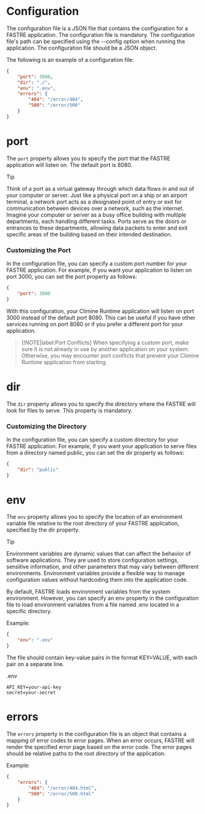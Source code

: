 # Configuration

The configuration file is a JSON file that contains the configuration for a FASTRE application. The configuration file is mandatory. The configuration file's path can be specified using the --config option when running the application. The configuration file should be a JSON object.

The following is an example of a configuration file:

```json
{
    "port": 3000,
    "dir": "./",
    "env": ".env",
    "errors": {
        "404": "/error/404",
        "500": "/error/500"
    }
}
```

# port 

The `port` property allows you to specify the port that the FASTRE application will listen on. The default port is 8080.

> [!TIP]
> Think of a port as a virtual gateway through which data flows in and out of your computer or server. Just like a physical port on a ship or an airport terminal, a network port acts as a designated point of entry or exit for communication between devices over a network, such as the internet.
> Imagine your computer or server as a busy office building with multiple departments, each handling different tasks. Ports serve as the doors or entrances to these departments, allowing data packets to enter and exit specific areas of the building based on their intended destination.

### Customizing the Port

In the configuration file, you can specify a custom port number for your FASTRE application. For example, if you want your application to listen on port 3000, you can set the port property as follows:

```json
{
    "port": 3000
}
```

With this configuration, your Climine Runtime application will listen on port 3000 instead of the default port 8080. This can be useful if you have other services running on port 8080 or if you prefer a different port for your application.

> [!NOTE|label:Port Conflicts]
> When specifying a custom port, make sure it is not already in use by another application on your system. Otherwise, you may encounter port conflicts that prevent your Climine Runtime application from starting.

# dir

The `dir` property allows you to specify the directory where the FASTRE will look for files to serve. This property is mandatory.

### Customizing the Directory

In the configuration file, you can specify a custom directory for your FASTRE application. For example, if you want your application to serve files from a directory named public, you can set the dir property as follows:

```json
{
    "dir": "public"
}
```

# env

The `env` property allows you to specify the location of an environment variable file relative to the root directory of your FASTRE application, specified by the dir property.

> [!TIP]
> Environment variables are dynamic values that can affect the behavior of software applications. They are used to store configuration settings, sensitive information, and other parameters that may vary between different environments. Environment variables provide a flexible way to manage configuration values without hardcoding them into the application code.

By default, FASTRE loads environment variables from the system environment. However, you can specify an env property in the configuration file to load environment variables from a file named .env located in a specific directory.

Example:
```json
{
    "env": ".env"
}
```

The file should contain key-value pairs in the format KEY=VALUE, with each pair on a separate line.

.env
```
API_KEY=your-api-key
secret=your-secret
```

# errors

The `errors` property in the configuration file is an object that contains a mapping of error codes to error pages. When an error occurs, FASTRE will render the specified error page based on the error code. The error pages should be relative paths to the root directory of the application.

Example:
```json
{
    "errors": {
        "404": "/error/404.html",
        "500": "/error/500.html"
    }
}
```